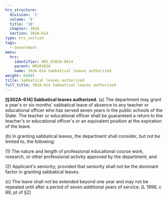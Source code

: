 ```yaml
---
hrs_structure:
  division: '1'
  volume: '5'
  title: '18'
  chapter: 302A
  section: 302A-614
type: hrs_section
tags:
  - Government
menu:
  hrs:
    identifier: HRS_0302A-0614
    parent: HRS0302A
    name: 302A-614 Sabbatical leaves authorized
weight: 64485
title: Sabbatical leaves authorized
full_title: 302A-614 Sabbatical leaves authorized
---
```

**[§302A-614] Sabbatical leaves authorized.** (a) The department may grant a year's or six months' sabbatical leave of absence to any teacher or educational officer who has served seven years in the public schools of the State. The teacher or educational officer shall be guaranteed a return to the teacher's or educational officer's or an equivalent position at the expiration of the leave.

(b) In granting sabbatical leaves, the department shall consider, but not be limited to, the following:

(1) The nature and length of professional educational course work, research, or other professional activity approved by the department; and

(2) Applicant's seniority; provided that seniority shall not be the dominant factor in granting sabbatical leaves.

(c) The leave shall not be extended beyond one year and may not be repeated until after a period of seven additional years of service. [L 1996, c 89, pt of §2]